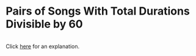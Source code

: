 # Pairs of Songs With Total Durations Divisible by 60 

~~~java

~~~

Click [here](Explanation.md) for an explanation.

